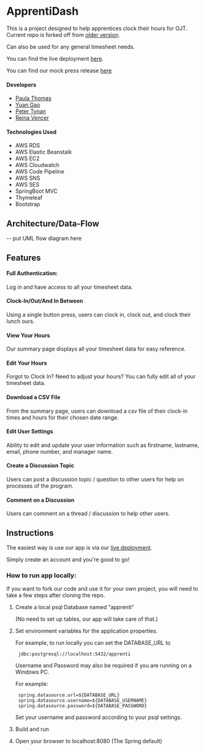 # ApprentiDash

This is a project designed to help apprentices clock their hours for OJT. 
Current repo is forked off from [older version](https://github.com/team-boolean/apprenti-dash).

Can also be used for any general timesheet needs. 

You can find the live deployment [here](http://apprenti.us-west-2.elasticbeanstalk.com/).

You can find our mock press release [here](./PressRelease.md) 


#### Developers
- [Paula Thomas](https://github.com/Paula9t9)
- [Yuan Gao](https://github.com/ygao0719)
- [Peter Tynan](https://github.com/pettynan)
- [Reina Vencer](https://github.com/river-ceanne)

#### Technologies Used
- AWS RDS
- AWS Elastic Beanstalk
- AWS EC2
- AWS Cloudwatch
- AWS Code Pipeline
- AWS SNS
- AWS SES
- SpringBoot MVC
- Thymeleaf
- Bootstrap

## Architecture/Data-Flow
-- put UML flow diagram here

## Features

#### Full Authentication: 
Log in and have access to all your timesheet data. 

#### Clock-In/Out/And In Between

Using a single button press, users can clock in, clock out, and clock their lunch ours. 

#### View Your Hours

Our summary page displays all your timesheet data for easy reference. 

#### Edit Your Hours

Forgot to Clock In? Need to adjust your hours? You can fully edit all of your timesheet data.

#### Download a CSV File

From the summary page, users can download a csv file of their clock-in times and hours for their chosen date range. 

#### Edit User Settings
Ability to edit and update your user information such as firstname, lastname, email, phone number, and manager name.

#### Create a Discussion Topic
Users can post a discussion topic / question to other users for help on processes of the program.

#### Comment on a Discussion
Users can comment on a thread / discussion to help other users.

## Instructions

The easiest way is use our app is via our [live deployment](http://apprenti.us-west-2.elasticbeanstalk.com/).

Simply create an account and you're good to go!

### How to run app locally:

If you want to fork our code and use it for your own project, you will need to take a few steps after cloning the repo. 

1) Create a local psql Database named "apprenti"

    (No need to set up tables, our app will take care of that.)
    
2) Set environment variables for the application properties. 

    For example, to run locally you can set the DATABASE_URL to
        
        jdbc:postgresql://localhost:5432/apprenti 
      
    Username and Password may also be required if you are running on a Windows PC. 
    
    For example: 
    
        
        spring.datasource.url=${DATABASE_URL}
        spring.datasource.username=${DATABASE_USERNAME}
        spring.datasource.password=${DATABASE_PASSWORD}
    
   Set your username and password according to your psql settings. 
    
3) Build and run

4) Open your browser to localhost:8080 (The Spring default) 
   
   
   
   


